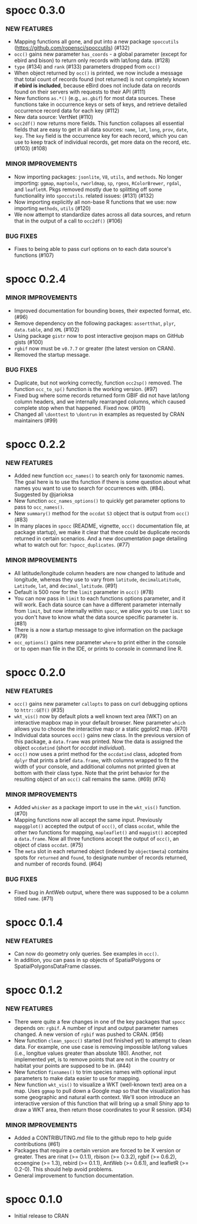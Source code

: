 spocc 0.3.0
===============

### NEW FEATURES

* Mapping functions all gone, and put into a new package `spoccutils` (https://github.com/ropensci/spoccutils) (#132)
* `occ()` gains new parameter `has_coords` - a global parameter (except for ebird and bison) to return only records with lat/long data. (#128)
* `type` (#134) and `rank` (#133) parameters dropped from `occ()` 
* When object returned by `occ()` is printed, we now include a message that total count of records found (not returned) is not completely known __if ebird is included__, because eBird does not include data on records found on their servers with requests to their API (#111)
* New functions `as.*()` (e.g., `as.gbif`) for most data sources. These functions take in occurrence keys or sets of keys, and retrieve detailed occurrence record data for each key (#112)
* New data source: VertNet (#110)
* `occ2df()` now returns more fields. This function collapses all essential fields that are easy to get in all data sources: `name`, `lat`, `long`, `prov`, `date`, `key`. The `key` field is the occurrence key for each record, which you can use to keep track of individual records, get more data on the record, etc. (#103) (#108)

### MINOR IMPROVEMENTS

* Now importing packages: `jsonlite`, `V8`, `utils`, and `methods`. No longer importing: `ggmap`, `maptools`, `rworldmap`, `sp`, `rgeos`, `RColorBrewer`, `rgdal`, and `leafletR`. Pkgs removed mostly due to splitting off some functionality into `spoccutils`. related issues: (#131) (#132)
* Now importing explicitly all non-base R functions that we use: now importing `methods`, `utils` (#120)
* We now attempt to standardize dates across all data sources, and return that in the output of a call to `occ2df()` (#106)

### BUG FIXES

* Fixes to being able to pass curl options on to each data source's functions (#107)

spocc 0.2.4
===============

### MINOR IMPROVEMENTS

* Improved documentation for bounding boxes, their expected format, etc. (#96)
* Remove dependency on the following packages: `assertthat`, `plyr`, `data.table`, and `XML` (#102)
* Using package `gistr` now to post interactive geojson maps on GitHub gists (#100)
* `rgbif` now must be `v0.7.7` or greater (the latest version on CRAN).
* Removed the startup message.

### BUG FIXES

* Duplicate, but not working correctly, function `occ2sp()` removed. The function `occ_to_sp()` function is the working version. (#97)
* Fixed bug where some records returned form GBIF did not have lat/long column headers, and we internally rearranged columns, which caused complete stop when that happened. Fixed now. (#101)
* Changed all `\donttest` to `\dontrun` in examples as requested by CRAN maintainers (#99)

spocc 0.2.2
===============

### NEW FEATURES

* Added new function `occ_names()` to search only for taxonomic names. The goal here is to use ths function if there is some question about what names you want to use to search for occurrences with. (#84). Suggested by @jarioksa
* New function `occ_names_options()` to quickly get parameter options to pass to `occ_names()`.
* New `summary()` method for the `occdat` `S3` object that is output from `occ()` (#83)
* In many places in `spocc` (README, vignette, `occ()` documentation file, at package startup), we make it clear that there could be duplicate records returned in certain scenarios. And a new documentation page detailing what to watch out for: `?spocc_duplicates`. (#77)

### MINOR IMPROVEMENTS

* All latitude/longitude column headers are now changed to latitude and longitude, whereas they use to vary from `latitude`, `decimalLatitude`, `Latitude`, `lat`, and `decimal_latitude`. (#91)
* Default is 500 now for the `limit` parameter in `occ()` (#78)
* You can now pass in `limit` to each functions options parameter, and it will work. Each data source can have a different parameter internally from `limit`, but now internally within `spocc`, we allow you to use `limit` so you don't have to know what the data source specific parameter is. (#81)
* There is a now a startup message to give information on the package (#79)
* `occ_options()` gains new parameter `where` to print either in the console or to open man file in the IDE, or prints to console in command line R. 

spocc 0.2.0
===============

### NEW FEATURES

* `occ()` gains new parameter `callopts` to pass on curl debugging options to `httr::GET()` (#35)
* `wkt_vis()` now by default plots a well known text area (WKT) on an interactive mapbox map in your default browser. New parameter `which` allows you to choose the interactive map or a static ggplot2 map. (#70)
* Individual data sources `occ()` gains new class. In the previous version of this package, a `data.frame` was printed. Now the data is assigned the object `occdatind` (short for _occdat individual_).
* `occ()` now uses a print method for the `occdatind` class, adopted from `dplyr` that prints a brief `data.frame`, with columns wrapped to fit the width of your console, and additional columns not printed given at bottom with their class type. Note that the print behavior for the resulting object of an `occ()` call remains the same. (#69) (#74)

### MINOR IMPROVEMENTS

* Added `whisker` as a package import to use in the `wkt_vis()` function. (#70)
* Mapping functions now all accept the same input. Previously `mapggplot()` accepted the output of `occ()`, of class `occdat`, while the other two functions for mapping, `mapleaflet()` and `mapgist()` accepted a `data.frame`. Now all three functions accept  the output of `occ()`, an object of class `occdat`. (#75)
* The `meta` slot in each returned object (indexed by `object$meta`) contains spots for `returned` and `found`, to designate number of records returned, and number of records found. (#64)

### BUG FIXES

* Fixed bug in AntWeb output, where there was supposed to be a column titled `name`. (#71)

spocc 0.1.4
===============

### NEW FEATURES

* Can now do geometry only queries. See examples in `occ()`.
* In addition, you can pass in sp objects of SpatialPolygons or SpatialPolygonsDataFrame classes.

spocc 0.1.2
===============

### NEW FEATURES

* There were quite a few changes in one of the key packages that `spocc` depends on: `rgbif`. A number of input and output parameter names changed. A new version of `rgbif` was pushed to CRAN. (#56)
* New function `clean_spocc()` started (not finished yet) to attempt to clean data. For example, one use case is removing impossible lat/long values (i.e., longitue values greater than absolute 180). Another, not implemented yet, is to remove points that are not in the country or habitat your points are supposed to be in. (#44)
* New function `fixnames()` to trim species names with optional input parameters to make data easier to use for mapping.
* New function `wkt_vis()` to visualize a WKT (well-known text) area on a map. Uses `ggmap` to pull down a Google map so that the visualization has some geographic and natural earth context. We'll soon introduce an interactive version of this function that will bring up a small Shiny app to draw a WKT area, then return those coordinates to your R session. (#34)

### MINOR IMPROVEMENTS

* Added a CONTRIBUTING.md file to the github repo to help guide contributions (#61)
* Packages that require a certain version are forced to be X version or greater. Thes are rinat (>= 0.1.1), rbison (>= 0.3.2), rgbif (>= 0.6.2), ecoengine (>= 1.3), rebird (>= 0.1.1), AntWeb (>= 0.6.1), and leafletR (>= 0.2-0). This should help avoid problems.
* General improvement to function documentation.

spocc 0.1.0
===============

* Initial release to CRAN
